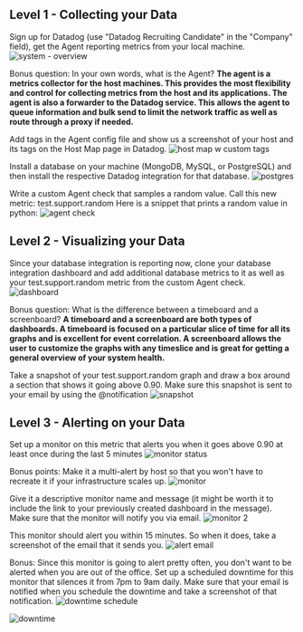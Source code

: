 ## Level 1 - Collecting your Data
Sign up for Datadog (use "Datadog Recruiting Candidate" in the "Company" field), get the Agent reporting metrics from your local machine.
![system - overview](https://user-images.githubusercontent.com/29982897/27965598-e94fd076-6301-11e7-913a-1ee7eb05675b.PNG)

Bonus question: In your own words, what is the Agent?
**The agent is a metrics collector for the host machines.  This provides the most flexibility and control for collecting metrics from the host and its applications.  The agent is also a forwarder to the Datadog service.  This allows the agent to queue information and bulk send to limit the network traffic as well as route through a proxy if needed.**

Add tags in the Agent config file and show us a screenshot of your host and its tags on the Host Map page in Datadog.
![host map w custom tags](https://user-images.githubusercontent.com/29982897/27965768-72f9d088-6302-11e7-93d6-e6fe75b6d2ea.PNG)

Install a database on your machine (MongoDB, MySQL, or PostgreSQL) and then install the respective Datadog integration for that database.
![postgres](https://user-images.githubusercontent.com/29982897/27966206-04f78bfa-6304-11e7-9179-d4a370b4e708.PNG)

Write a custom Agent check that samples a random value. Call this new metric: test.support.random
Here is a snippet that prints a random value in python:
![agent check](https://user-images.githubusercontent.com/29982897/27966275-4f034720-6304-11e7-80d6-b68744f8ba36.PNG)

## Level 2 - Visualizing your Data
Since your database integration is reporting now, clone your database integration dashboard and add additional database metrics to it as well as your test.support.random metric from the custom Agent check.
![dashboard](https://user-images.githubusercontent.com/29982897/27966476-f93d9fce-6304-11e7-8289-e9df2b07f036.PNG)

Bonus question: What is the difference between a timeboard and a screenboard?
**A timeboard and a screenboard are both types of dashboards.  A timeboard is focused on a particular slice of time for all its graphs and is excellent for event correlation.  A screenboard allows the user to customize the graphs with any timeslice and is great for getting a general overview of your system health.**

Take a snapshot of your test.support.random graph and draw a box around a section that shows it going above 0.90. Make sure this snapshot is sent to your email by using the @notification
![snapshot](https://user-images.githubusercontent.com/29982897/27966574-5529f85a-6305-11e7-948a-8736ff9f2071.PNG)


## Level 3 - Alerting on your Data
Set up a monitor on this metric that alerts you when it goes above 0.90 at least once during the last 5 minutes
![monitor status](https://user-images.githubusercontent.com/29982897/27966658-9e78711c-6305-11e7-9d37-87c002bf414d.PNG)

Bonus points: Make it a multi-alert by host so that you won't have to recreate it if your infrastructure scales up.
![monitor](https://user-images.githubusercontent.com/29982897/27966668-a6f81ffe-6305-11e7-9fe6-6488e1413b71.PNG)

Give it a descriptive monitor name and message (it might be worth it to include the link to your previously created dashboard in the message). Make sure that the monitor will notify you via email.
![monitor 2](https://user-images.githubusercontent.com/29982897/27966737-fc1f1960-6305-11e7-81fc-2bac0505e123.PNG)

This monitor should alert you within 15 minutes. So when it does, take a screenshot of the email that it sends you.
![alert email](https://user-images.githubusercontent.com/29982897/27966728-f6804ec0-6305-11e7-9352-cf50ef2bf282.PNG)

Bonus: Since this monitor is going to alert pretty often, you don't want to be alerted when you are out of the office. Set up a scheduled downtime for this monitor that silences it from 7pm to 9am daily. Make sure that your email is notified when you schedule the downtime and take a screenshot of that notification.
![downtime schedule](https://user-images.githubusercontent.com/29982897/27966838-5477fe4c-6306-11e7-86d5-2e6991e37471.PNG)

![downtime](https://user-images.githubusercontent.com/29982897/27966792-24767656-6306-11e7-8db7-0d5a7c194d0a.PNG)


